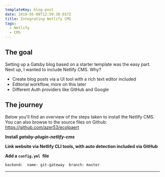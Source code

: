 ```yaml
---
templateKey: blog-post
date: 2019-05-08T12:59:30.657Z
title: Integrating Netlify CMS
tags:
  - Netlify
  - CMS
---
```

## The goal

Setting up a Gatsby blog based on a starter template was the easy part. Next up, I wanted to include Netlify CMS. Why?

* Create blog posts via a UI tool with a rich text editor included
* Editorial workflow, more on this later
* Different Auth providers like GitHub and Google

## The journey

Below you'll find an overview of the steps taken to install the Netlify CMS. You can also browse to the source files on Github: <https://github.com/azer53/ecolpaert>

**Install _gatsby-plugin-netlify-cms_**

**Link website via Netlify CLI tools, with auto detection included via GitHub**

**Add a `config.yml `file**

```
backend:  name: git-gateway  branch: master
```



****
